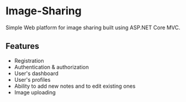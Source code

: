 # Image-Sharing
Simple Web platform for image sharing built using ASP.NET Core MVC.
## Features
* Registration
* Authentication & authorization
* User's dashboard
* User's profiles
* Ability to add new notes and to edit existing ones
* Image uploading
